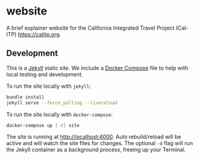 # website

A brief explainer website for the California Integrated Travel Project (Cal-ITP) <https://calitp.org>.

## Development

This is a [Jekyll][jekyll] static site. We include a [Docker Compose][docker-compose] file to help with local testing
and development.

To run the site locally with `jekyll`:

```bash
bundle install
jekyll serve --force_polling --livereload
```

To run the site locally with `docker-compose`:

```bash
docker-compose up [-d] site
```

The site is running at <http://localhost:4000>. Auto rebuild/reload will be active and will watch the site files for changes. The optional `-d` flag will run the Jekyll container as a background process, freeing up your Terminal.

[docker-compose]: https://docs.docker.com/compose/
[jekyll]: https://jekyllrb.com
